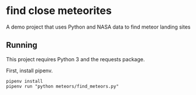# find close meteorites
A demo project that uses Python and NASA data to find meteor landing sites

## Running

This project requires Python 3 and the requests package.

First, install pipenv.


```
pipenv install
pipenv run "python meteors/find_meteors.py"
```



